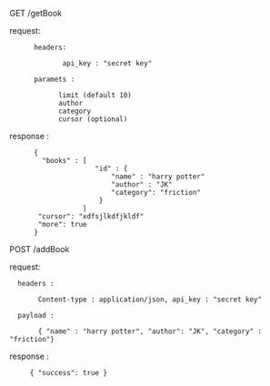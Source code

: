 
 GET /getBook
 
  request:
     
          headers:

                 api_key : "secret key"

          paramets :

                limit (default 10)
                author
                category
                cursor (optional)

   response : 
    
          {
            "books" : [
                         "id" : {
                             "name" : "harry potter"
                             "author" : "JK"
                             "category": "friction"
                          }
                      ]
           "cursor": "xdfsjlkdfjkldf"
           "more": true
          }

POST /addBook
   
   request:

      headers : 

           Content-type : application/json, api_key : "secret key"

      payload :

           { "name" : "harry potter", "author": "JK", "category" : "friction"}

   response : 
   
         { "success": true }
